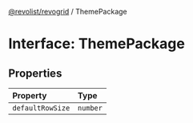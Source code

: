 [@revolist/revogrid](README.md) / ThemePackage

# Interface: ThemePackage

## Properties

| Property | Type |
| :------ | :------ |
| `defaultRowSize` | `number` |
